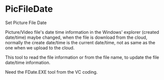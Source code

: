 # PicFileDate
Set Picture File Date

Picture/Video file's date time information in the Windows' explorer (created date/time) maybe changed, when the file is download from the cloud, normally the create date/time is the current date/time, not as same as the one when we upload to the cloud.

This tool to read the file information or from the file name, to update the file date/time information.

Need the FDate.EXE tool from the VC coding.

